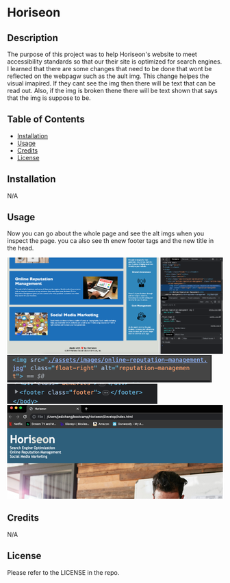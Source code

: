 # Horiseon

## Description

The purpose of this project was to help Horiseon's website to meet accessibility standards so that our their site is optimized for search engines. I learned that there are some changes that need to be done that wont be reflected on the webpagw such as the ault img. This change helpes the visual imapired. If they cant see the img then there will be text that can be read out. Also, if the img is broken thene there will be text shown that says that the img is suppose to be.

## Table of Contents

- [Installation](#installation)
- [Usage](#usage)
- [Credits](#credits)
- [License](#license)

## Installation

N/A

## Usage

Now you can go about the whole page and see the alt imgs when you inspect the page. you ca also see th enew footer tags and the new title in the head.

![The Whole Page](assets/screenshot/whole-page.png)
![New IMG ALT](assets/screenshot/img-alt.png)
![New Footer Tags](assets/screenshot/Footer.png)
![New Title](assets/screenshot/new-title.png)

## Credits

N/A

## License

Please refer to the LICENSE in the repo.
